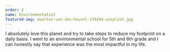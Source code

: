 ```yaml
---
order: 2
name: Environmentalist
featured-img: maarten-van-den-heuvel-239204-unsplash.jpg
---
```

I absolutely love this planet and try to take steps to reduce my footprint on a daily basis. I went to an environmental school for 5th and 6th grade and I can honestly say that experience was the most impactful in my life.
